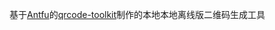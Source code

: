 基于[Antfu](https://github.com/antfu)的[qrcode-toolkit](https://github.com/antfu/qrcode-toolkit)制作的本地本地离线版二维码生成工具